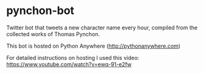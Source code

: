 # pynchon-bot
Twitter bot that tweets a new character name every hour, compiled from the collected works
of Thomas Pynchon.

This bot is hosted on Python Anywhere (http://pythonanywhere.com)

For detailed instructions on hosting I used this video: https://www.youtube.com/watch?v=ewq-91-e2fw
